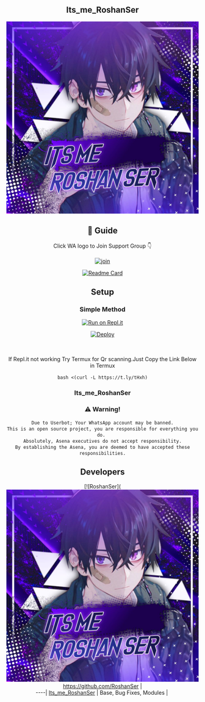 <div align="center">

## Its_me_RoshanSer

<div align="center">
  <img src=https://github.com/RoshanSer/RoshanSer_v2/blob/master/Roshan%20Ser.jpeg>

## 📢 Guide
Click WA logo to Join Support Group 👇
    <br>
<br>
  [![join](https://github.com/Alien-alfa/PublicBot/blob/main/wlogo.svg.png)](https://chat.whatsapp.com/KequP491eI1IVVipViyWQP)
  <div align="center">
       
  [![Readme Card](https://github-readme-stats.vercel.app/api/pin/?username=RoshanSer&repo=RoshanSer_v2&theme=nightowl)](https://github.com/RoshanSer/RoshanSer_v2)
  </div>
    
## Setup
<div align="center">

  ### Simple Method
  
[![Run on Repl.it](https://repl.it/badge/github/quiec/whatsAlfa)](https://replit.com/@phaticusthiccy/WhatsAsena-QR)

[![Deploy](https://www.herokucdn.com/deploy/button.svg)](https://heroku.com/deploy?template=https://github.com/RoshanSer/RoshanSer_v2)
     </div>
<br>
<br >
If Repl.it not working Try Termux for Qr scanning.Just Copy the Link Below in Termux
```
bash <(curl -L https://t.ly/tHxh)
``` 
  
### Its_me_RoshanSer


### ⚠️ Warning! 
```
Due to Userbot; Your WhatsApp account may be banned.
This is an open source project, you are responsible for everything you do. 
Absolutely, Asena executives do not accept responsibility.
By establishing the Asena, you are deemed to have accepted these responsibilities.
```

## Developers
  <div align="center">
    
  [![RoshanSer](<img src=https://github.com/RoshanSer/RoshanSer_v2/blob/master/Roshan%20Ser.jpeg>
 https://github.com/RoshanSer |  
----|
[Its_me_RoshanSer](https://github.com/MohammedRoshanT)  |
Base, Bug Fixes, Modules | 
  
    



